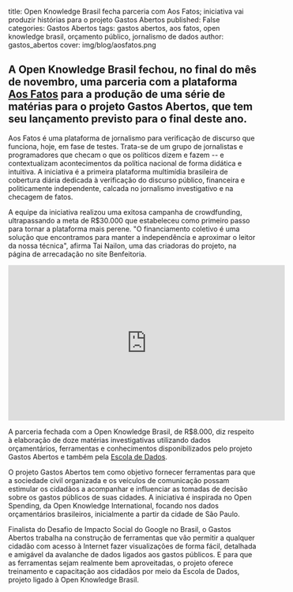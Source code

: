 title: Open Knowledge Brasil fecha parceria com Aos Fatos; iniciativa vai produzir histórias para o projeto Gastos Abertos
published: False
categories: Gastos Abertos
tags: gastos abertos, aos fatos, open knowledge brasil, orçamento público, jornalismo de dados
author: gastos_abertos
cover: img/blog/aosfatos.png

## A Open Knowledge Brasil fechou, no final do mês de novembro, uma parceria com a plataforma <a href="http://aosfatos.org/" target="_blank">Aos Fatos</a> para a produção de uma série de matérias para o projeto Gastos Abertos, que tem seu lançamento previsto para o final deste ano.

Aos Fatos é uma plataforma de jornalismo para verificação de discurso que funciona, hoje, em fase de testes. Trata-se de um grupo de jornalistas e programadores que checam o que os políticos dizem e fazem -- e contextualizam acontecimentos da política nacional de forma didática e intuitiva. A iniciativa é a primeira plataforma multimídia brasileira de cobertura diária dedicada à verificação do discurso público, financeira e politicamente independente, calcada no jornalismo investigativo e na checagem de fatos.

A equipe da iniciativa realizou uma exitosa campanha de crowdfunding, ultrapassando a meta de R$30.000 que estabeleceu como primeiro passo para tornar a plataforma mais perene. "O financiamento coletivo é uma solução que encontramos para manter a independência e aproximar o leitor da nossa técnica", afirma Tai Nailon, uma das criadoras do projeto, na página de arrecadação no site Benfeitoria.

<iframe width="560" height="315" src="https://www.youtube.com/embed/7xFLV9t_p9g" frameborder="0" allowfullscreen></iframe>

A parceria fechada com a Open Knowledge Brasil, de R$8.000, diz respeito à elaboração de doze matérias investigativas utilizando dados orçamentários, ferramentas e conhecimentos disponibilizados pelo projeto Gastos Abertos e também pela <a href="http://www.escoladedados.org" target="_blank">Escola de Dados</a>. 

O projeto Gastos Abertos tem como objetivo fornecer ferramentas para que a sociedade civil organizada e os veículos de comunicação possam estimular os cidadãos a acompanhar e influenciar as tomadas de decisão sobre os gastos públicos de suas cidades. A iniciativa é inspirada no Open Spending, da Open Knowledge International, focando nos dados orçamentários brasileiros, inicialmente a partir da cidade de São Paulo.

Finalista do Desafio de Impacto Social do Google no Brasil, o Gastos Abertos trabalha na construção de ferramentas que vão permitir a qualquer cidadão com acesso à Internet fazer visualizações de forma fácil, detalhada e amigável da avalanche de dados ligados aos gastos públicos. E para que as ferramentas sejam realmente bem aproveitadas, o projeto oferece treinamento e capacitação aos cidadãos por meio da Escola de Dados, projeto ligado à Open Knowledge Brasil.

